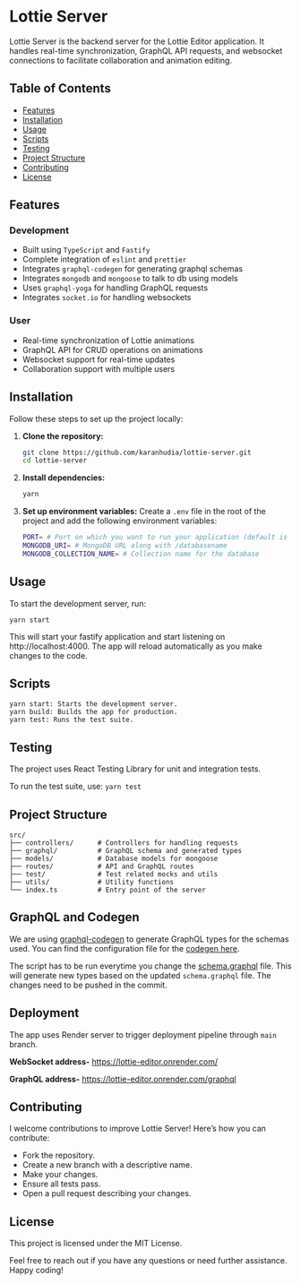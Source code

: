 # Lottie Server

Lottie Server is the backend server for the Lottie Editor application. It handles real-time synchronization, GraphQL API requests, and websocket connections to facilitate collaboration and animation editing.

## Table of Contents

- [Features](#features)
- [Installation](#installation)
- [Usage](#usage)
- [Scripts](#scripts)
- [Testing](#testing)
- [Project Structure](#project-structure)
- [Contributing](#contributing)
- [License](#license)

## Features

### Development
- Built using `TypeScript` and `Fastify`
- Complete integration of `eslint` and `prettier`
- Integrates `graphql-codegen` for generating graphql schemas
- Integrates `mongodb` and `mongoose` to talk to db using models
- Uses `graphql-yoga` for handling GraphQL requests
- Integrates `socket.io` for handling websockets

### User
- Real-time synchronization of Lottie animations
- GraphQL API for CRUD operations on animations
- Websocket support for real-time updates
- Collaboration support with multiple users

## Installation

Follow these steps to set up the project locally:

1. **Clone the repository:**

   ```sh
   git clone https://github.com/karanhudia/lottie-server.git
   cd lottie-server

2.  **Install dependencies:**
    ```sh
    yarn

3.  **Set up environment variables:**
    Create a `.env` file in the root of the project and add the following environment variables:

    ```sh
    PORT= # Port on which you want to run your application (default is 4000)
    MONGODB_URI= # MongoDB URL along with /databasename
    MONGODB_COLLECTION_NAME= # Collection name for the database
    ```

## Usage

To start the development server, run:

   ```
   yarn start
   ```

This will start your fastify application and start listening on http://localhost:4000. The app will reload automatically as you make changes to the code.

## Scripts

    yarn start: Starts the development server.
    yarn build: Builds the app for production.
    yarn test: Runs the test suite.

## Testing

The project uses React Testing Library for unit and integration tests.

To run the test suite, use: `yarn test`

## Project Structure
    
    src/
    ├── controllers/      # Controllers for handling requests
    ├── graphql/          # GraphQL schema and generated types
    ├── models/           # Database models for mongoose
    ├── routes/           # API and GraphQL routes
    ├── test/             # Test related mocks and utils
    ├── utils/            # Utility functions
    └── index.ts          # Entry point of the server

## GraphQL and Codegen

We are using [graphql-codegen](https://the-guild.dev/graphql/codegen) to generate GraphQL types for the schemas used.
You can find the configuration file for the [codegen here](https://github.com/karanhudia/lottie-server/blob/main/codegen.ts).

The script has to be run everytime you change the 
[schema.graphql](https://github.com/karanhudia/lottie-server/blob/main/src/graphql/schema.graphql#L17) file.
This will generate new types based on the updated `schema.graphql` file. The changes need to be pushed in the commit.

## Deployment

The app uses Render server to trigger deployment pipeline through `main` branch.

**WebSocket address-** https://lottie-editor.onrender.com/

**GraphQL address-** https://lottie-editor.onrender.com/graphql

## Contributing

I welcome contributions to improve Lottie Server! Here’s how you can contribute:

- Fork the repository.
- Create a new branch with a descriptive name.
- Make your changes.
- Ensure all tests pass.
- Open a pull request describing your changes.

## License
    
This project is licensed under the MIT License.

Feel free to reach out if you have any questions or need further assistance. Happy coding!
